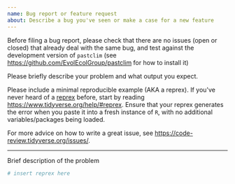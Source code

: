 ```yaml
---
name: Bug report or feature request
about: Describe a bug you've seen or make a case for a new feature
---
```

Before filing a bug report, please check that there are no issues (open or closed) that already deal with the same bug,
and test against the development version of `pastclim` (see <https://github.com/EvolEcolGroup/pastclim> for how to install it)


Please briefly describe your problem and what output you expect.

Please include a minimal reproducible example (AKA a reprex). If you've never heard of a [reprex](http://reprex.tidyverse.org/) before, start by reading <https://www.tidyverse.org/help/#reprex>. Ensure that your reprex generates the error when you paste it into a fresh
instance of `R`, with no additional variables/packages being loaded.

For more advice on how to write a great issue, see <https://code-review.tidyverse.org/issues/>.

---

Brief description of the problem

```r
# insert reprex here
```
